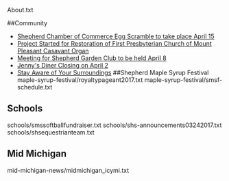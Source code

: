 
About.txt

##Community
* [Shepherd Chamber of Commerce Egg Scramble to take place April 15](community/eggscramble.md)
* [Project Started for Restoration of First Presbyterian Church of Mount Pleasant Casavant Organ](community/fpc-mtp_organ.md)
* [Meeting for Shepherd Garden Club to be held April 8](community/gardenclub.md)
* [Jenny's Diner Closing on April 2](community/jennysdinerclosing.md)
* [Stay Aware of Your Surroundings](community/spd-surroundings.md)
##Shepherd Maple Syrup Festival
maple-syrup-festival/royaltypageant2017.txt
maple-syrup-festival/smsf-schedule.txt
## Schools
schools/smssoftballfundraiser.txt
schools/shs-announcements03242017.txt
schools/shsequestrianteam.txt
## Mid Michigan
mid-michigan-news/midmichigan_icymi.txt